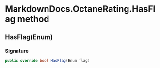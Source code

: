 # MarkdownDocs.OctaneRating.HasFlag method
## HasFlag(Enum)
### Signature
```csharp
public override bool HasFlag(Enum flag)
```
